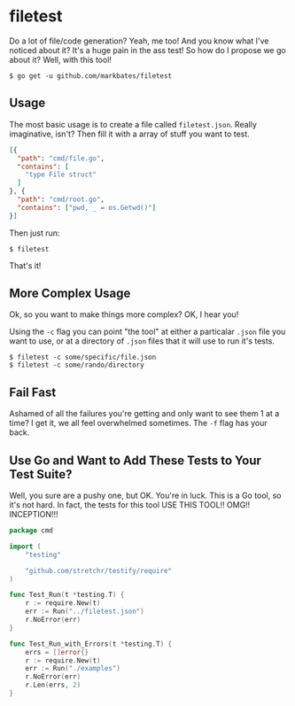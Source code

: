 # filetest

Do a lot of file/code generation? Yeah, me too! And you know what I've noticed about it? It's a huge pain in the ass test! So how do I propose we go about it? Well, with this tool!

```text
$ go get -u github.com/markbates/filetest
```

## Usage

The most basic usage is to create a file called `filetest.json`. Really imaginative, isn't? Then fill it with a array of stuff you want to test.

```json
[{
  "path": "cmd/file.go",
  "contains": [
    "type File struct"
  ]
}, {
  "path": "cmd/root.go",
  "contains": ["pwd, _ = os.Getwd()"]
}]
```

Then just run:

```
$ filetest
```

That's it!

## More Complex Usage

Ok, so you want to make things more complex? OK, I hear you!

Using the `-c` flag you can point "the tool" at either a particalar `.json` file you want to use, or at a directory of `.json` files that it will use to run it's tests.

```text
$ filetest -c some/specific/file.json
$ filetest -c some/rando/directory
```

## Fail Fast

Ashamed of all the failures you're getting and only want to see them 1 at a time? I get it, we all feel overwhelmed sometimes. The `-f` flag has your back.

## Use Go and Want to Add These Tests to Your Test Suite?

Well, you sure are a pushy one, but OK. You're in luck. This is a Go tool, so it's not hard. In fact, the tests for this tool USE THIS TOOL!! OMG!! INCEPTION!!!

```go
package cmd

import (
	"testing"

	"github.com/stretchr/testify/require"
)

func Test_Run(t *testing.T) {
	r := require.New(t)
	err := Run("../filetest.json")
	r.NoError(err)
}

func Test_Run_with_Errors(t *testing.T) {
	errs = []error{}
	r := require.New(t)
	err := Run("./examples")
	r.NoError(err)
	r.Len(errs, 2)
}
```
